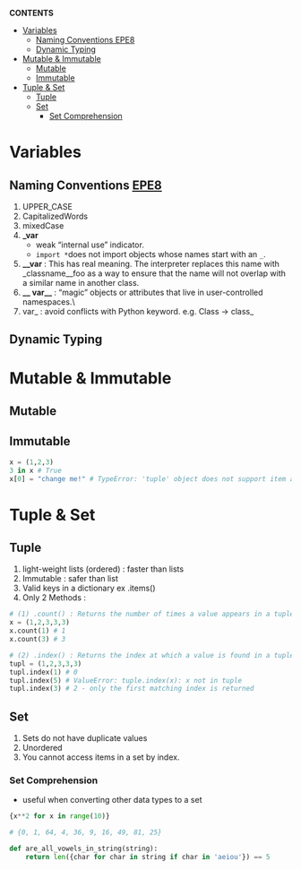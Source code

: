 **CONTENTS**
- [Variables](#variables)
  - [Naming Conventions EPE8](#naming-conventions-epe8)
  - [Dynamic Typing](#dynamic-typing)
- [Mutable & Immutable](#mutable--immutable)
  - [Mutable](#mutable)
  - [Immutable](#immutable)
- [Tuple & Set](#tuple--set)
  - [Tuple](#tuple)
  - [Set](#set)
    - [Set Comprehension](#set-comprehension)

# Variables

## Naming Conventions [EPE8](https://peps.python.org/pep-0008/#naming-conventions)
1. UPPER_CASE
2. CapitalizedWords
3. mixedCase
4. **_var**
   - weak “internal use” indicator.
   - ```import *```does not import objects whose names start with an ```_```.
5. **__var** : This has real meaning. The interpreter replaces this name with _classname__foo as a way to ensure that the name will not overlap with a similar name in another class.
6. **__ var__** : “magic” objects or attributes that live in user-controlled namespaces.\
7. var_ : avoid conflicts with Python keyword. e.g. Class -> class_

## Dynamic Typing

# Mutable & Immutable
## Mutable
## Immutable
```python
x = (1,2,3)
3 in x # True
x[0] = "change me!" # TypeError: 'tuple' object does not support item assignment
```
# Tuple & Set 
## Tuple
1. light-weight lists (ordered) : faster than lists
2. Immutable : safer than list
3. Valid keys in a dictionary ex .items() 
4. Only 2 Methods : 
```python
# (1) .count() : Returns the number of times a value appears in a tuple
x = (1,2,3,3,3)
x.count(1) # 1
x.count(3) # 3

# (2) .index() : Returns the index at which a value is found in a tuple.
tupl = (1,2,3,3,3)
tupl.index(1) # 0
tupl.index(5) # ValueError: tuple.index(x): x not in tuple
tupl.index(3) # 2 - only the first matching index is returned
```

## Set 

1. Sets do not have duplicate values
2. Unordered
3. You cannot access items in a set by index.
### Set Comprehension
-  useful when converting other data types to a set
```python
{x**2 for x in range(10)}

# {0, 1, 64, 4, 36, 9, 16, 49, 81, 25}

def are_all_vowels_in_string(string):
    return len({char for char in string if char in 'aeiou'}) == 5
```